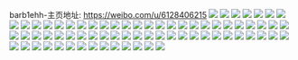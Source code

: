 barb1ehh-主页地址: https://weibo.com/u/6128406215 
![](https://wx4.sinaimg.cn/mw2000/006GKapxly1h94i2b0acsj313e1gik7l.jpg) 
![](https://wx4.sinaimg.cn/mw2000/006GKapxly1h94i2bycyzj30lc0sg11a.jpg) 
![](https://wx4.sinaimg.cn/mw2000/006GKapxly1h94i2b9avhj31ah1m3ti8.jpg) 
![](https://wx4.sinaimg.cn/mw2000/006GKapxly1h94i2fvsm3j31su2egb29.jpg) 
![](https://wx4.sinaimg.cn/mw2000/006GKapxly1h94i2kkotgj31mv26gu0x.jpg) 
![](https://wx4.sinaimg.cn/mw2000/006GKapxly1h94i2i2k2wj30u0140tex.jpg) 
![](https://wx4.sinaimg.cn/mw2000/006GKapxgy1h90cftxoqoj30wi1yc7bw.jpg) 
![](https://wx4.sinaimg.cn/mw2000/006GKapxgy1h8ukumpbnyj31sc28fkjl.jpg) 
![](https://wx4.sinaimg.cn/mw2000/006GKapxgy1h8ukunyid9j31rr27o4pb.jpg) 
![](https://wx4.sinaimg.cn/mw2000/006GKapxgy1h8lbcg61yuj30v90lpjwg.jpg) 
![](https://wx4.sinaimg.cn/mw2000/006GKapxgy1h84xskjbxsj30qo0qowhk.jpg) 
![](https://wx4.sinaimg.cn/mw2000/006GKapxgy1h7lhqzec4fj31nz26q7wh.jpg) 
![](https://wx4.sinaimg.cn/mw2000/006GKapxgy1h7lhqwrah9j32c033yx6r.jpg) 
![](https://wx4.sinaimg.cn/mw2000/006GKapxgy1h7lhr0218fj30zs1bodsl.jpg) 
![](https://wx4.sinaimg.cn/mw2000/006GKapxly1h7dgw2p9voj31kw11x177.jpg) 
![](https://wx4.sinaimg.cn/mw2000/006GKapxly1h7dgw37pg1j31kw11x7if.jpg) 
![](https://wx4.sinaimg.cn/mw2000/006GKapxly1h7dgw25rj2j31kw2dcju1.jpg) 
![](https://wx4.sinaimg.cn/mw2000/006GKapxgy1h6tdyvpncvj31sk2e3b2a.jpg) 
![](https://wx4.sinaimg.cn/mw2000/006GKapxgy1h6tdyt7a0dj326y2x8hdv.jpg) 
![](https://wx4.sinaimg.cn/mw2000/006GKapxgy1h6rbd0e57vj31mt280qv5.jpg) 
![](https://wx4.sinaimg.cn/mw2000/006GKapxgy1h6rbf9ia70j31j02pskjn.jpg) 
![](https://wx4.sinaimg.cn/mw2000/006GKapxgy1h6rbgosnikj31j02psnpf.jpg) 
![](https://wx4.sinaimg.cn/mw2000/006GKapxgy1h6rbhujp03j32c033zhdx.jpg) 
![](https://wx4.sinaimg.cn/mw2000/006GKapxgy1h6pw8b80yjj32c0340kjq.jpg) 
![](https://wx4.sinaimg.cn/mw2000/006GKapxgy1h6pw8heflaj33432c04qs.jpg) 
![](https://wx4.sinaimg.cn/mw2000/006GKapxgy1h6pw833icpj32c0340kjq.jpg) 
![](https://wx4.sinaimg.cn/mw2000/006GKapxgy1h6pw7t9pxoj32c0340npg.jpg) 
![](https://wx4.sinaimg.cn/mw2000/006GKapxgy1h6pw8et4rfj32bb340kjm.jpg) 
![](https://wx4.sinaimg.cn/mw2000/006GKapxly1h6i8ef0ivcj32c02x013e.jpg) 
![](https://wx4.sinaimg.cn/mw2000/006GKapxgy1h651uqvfjkj30wh0yf42z.jpg) 
![](https://wx4.sinaimg.cn/mw2000/006GKapxgy1h61zikukj4j316k1ktdyo.jpg) 
![](https://wx4.sinaimg.cn/mw2000/006GKapxgy1h61ziovwzyj32db35snpd.jpg) 
![](https://wx4.sinaimg.cn/mw2000/006GKapxgy1h61zipekowj30u00u0wmv.jpg) 
![](https://wx4.sinaimg.cn/mw2000/006GKapxly1h4qkn866n4j30wi19ugtk.jpg) 
![](https://wx4.sinaimg.cn/mw2000/006GKapxly1h3i4yiqr3zj31o0281npd.jpg) 
![](https://wx4.sinaimg.cn/mw2000/006GKapxgy1h2onn46yx4j32c02oqkjm.jpg) 
![](https://wx4.sinaimg.cn/mw2000/006GKapxgy1h2onn53jmuj321p2eu4qp.jpg) 
![](https://wx4.sinaimg.cn/mw2000/006GKapxgy1h2onn17eaaj31sb23r4qp.jpg) 
![](https://wx4.sinaimg.cn/mw2000/006GKapxgy1h2onn2m3pjj32cy33zu0x.jpg) 
![](https://wx4.sinaimg.cn/mw2000/006GKapxgy1h20d0tovrsj32c0340npe.jpg) 
![](https://wx4.sinaimg.cn/mw2000/006GKapxgy1h1mdhe4nq4j31s035su0y.jpg) 
![](https://wx4.sinaimg.cn/mw2000/006GKapxgy1h0y31jpjgnj30wi1ych1y.jpg) 
![](https://wx4.sinaimg.cn/mw2000/006GKapxgy1h0uk9xh8hlj31o0280kjl.jpg) 
![](https://wx4.sinaimg.cn/mw2000/006GKapxgy1h0uk9z6auvj317r1mcb29.jpg) 
![](https://wx4.sinaimg.cn/mw2000/006GKapxgy1h0s9806wkzj30wd0ywn7k.jpg) 
![](https://wx4.sinaimg.cn/mw2000/006GKapxgy1h0hyjxfa56j30vg0qon1e.jpg) 
![](https://wx4.sinaimg.cn/mw2000/006GKapxgy1gzzkpg6c40j323s35qhdv.jpg) 
![](https://wx4.sinaimg.cn/mw2000/006GKapxly1gyptzotwy5j30sg0qagwn.jpg) 
![](https://wx4.sinaimg.cn/mw2000/006GKapxgy1gxr1f885ifj323i2v64qr.jpg) 
![](https://wx4.sinaimg.cn/mw2000/006GKapxgy1gxr1fi9vw0j327o2y74qs.jpg) 
![](https://wx4.sinaimg.cn/mw2000/006GKapxgy1gxr1ftny9tj33402c04qs.jpg) 
![](https://wx4.sinaimg.cn/mw2000/006GKapxgy1gxr1efksvcj33402c0npg.jpg) 
![](https://wx4.sinaimg.cn/mw2000/006GKapxgy1gxkq862dijj30wi1ychbx.jpg) 
![](https://wx4.sinaimg.cn/mw2000/006GKapxgy1gwo25wyw8hj32c033q1l0.jpg) 
![](https://wx4.sinaimg.cn/mw2000/006GKapxgy1gwo25ti54wj32312s1b2a.jpg) 
![](https://wx4.sinaimg.cn/mw2000/006GKapxgy1gvzv3dabwmj315o15o7m5.jpg) 
![](https://wx4.sinaimg.cn/mw2000/006GKapxgy1gvzv3ck2i7j32bz3221kz.jpg) 
![](https://wx4.sinaimg.cn/mw2000/006GKapxgy1gvzv3gt5htj33402c0e83.jpg) 
![](https://wx4.sinaimg.cn/mw2000/006GKapxgy1gvpnddgj79j62kd33y7wi02.jpg) 
![](https://wx4.sinaimg.cn/mw2000/006GKapxgy1gvpndgx3mtj62kd33y7wi02.jpg) 
![](https://wx4.sinaimg.cn/mw2000/006GKapxgy1gv4xv4o3kzj60w50nijwy02.jpg) 
![](https://wx4.sinaimg.cn/mw2000/006GKapxgy1gv044rmmezj610z1e07w302.jpg) 
![](https://wx4.sinaimg.cn/mw2000/006GKapxgy1gv044s8yttj60nz0nz7cu02.jpg) 
![](https://wx4.sinaimg.cn/mw2000/006GKapxgy1gv044qvycxj60wi0qujz302.jpg) 
![](https://wx4.sinaimg.cn/mw2000/006GKapxly1gtnsnka929j63402c01ky02.jpg) 
![](https://wx4.sinaimg.cn/mw2000/006GKapxly1gsr6x58m6uj31o0280qv5.jpg) 
![](https://wx4.sinaimg.cn/mw2000/006GKapxly1gsr6x7evwuj32c0340x6q.jpg) 
![](https://wx4.sinaimg.cn/mw2000/006GKapxly1gsr6x8w3yxj32c0340x6q.jpg) 
![](https://wx4.sinaimg.cn/mw2000/006GKapxly1gsotsqzsxvj3340340b2d.jpg) 
![](https://wx4.sinaimg.cn/mw2000/006GKapxly1gsj1s35inwj30u10u00xs.jpg) 
![](https://wx4.sinaimg.cn/mw2000/006GKapxly1gsj1s25gykj30u0140q87.jpg) 
